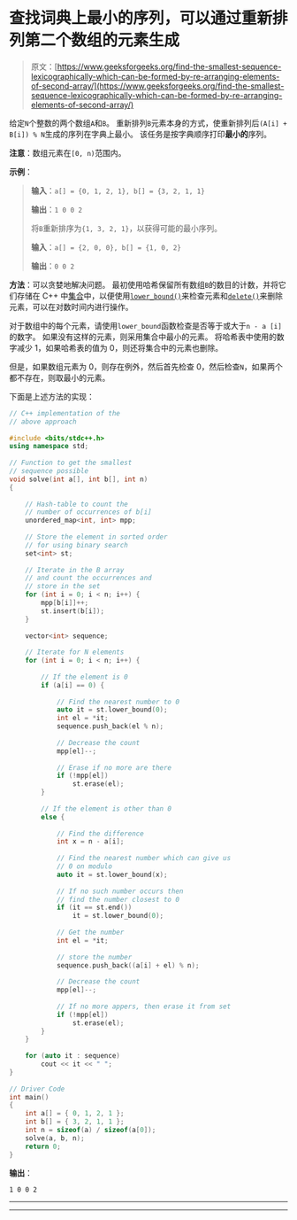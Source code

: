 # 查找词典上最小的序列，可以通过重新排列第二个数组的元素生成

> 原文：[https://www.geeksforgeeks.org/find-the-smallest-sequence-lexicographically-which-can-be-formed-by-re-arranging-elements-of-second-array/](https://www.geeksforgeeks.org/find-the-smallest-sequence-lexicographically-which-can-be-formed-by-re-arranging-elements-of-second-array/)


给定`N`个整数的两个数组`A`和`B`。 重新排列`B`元素本身的方式，使重新排列后`(A[i] + B[i]) % N`生成的序列在字典上最小。 该任务是按字典顺序打印**最小的**序列。

**注意**：数组元素在`[0, n)`范围内。

**示例**：

> **输入**：`a[] = {0, 1, 2, 1}, b[] = {3, 2, 1, 1}`
>
> **输出**：`1 0 0 2`
>
> 将`B`重新排序为`{1, 3, 2, 1}`，以获得可能的最小序列。
> 
> **输入**：`a[] = {2, 0, 0}, b[] = {1, 0, 2}`
>
> **输出**：`0 0 2`

**方法**：可以贪婪地解决问题。 最初使用哈希保留所有数组`B`的数目的计数，并将它们存储在 C++ 中[集合](https://www.geeksforgeeks.org/set-in-cpp-stl/)中，以便使用[`lower_bound()`](https://www.geeksforgeeks.org/upper_bound-and-lower_bound-for-vector-in-cpp-stl/)来检查元素和[`delete()`](https://www.geeksforgeeks.org/multiset-erase-in-c-stl/)来删除元素，可以在对数时间内进行操作。

对于数组中的每个元素，请使用`lower_bound`函数检查是否等于或大于`n - a [i]`的数字。 如果没有这样的元素，则采用集合中最小的元素。 将哈希表中使用的数字减少 1，如果哈希表的值为 0，则还将集合中的元素也删除。

但是，如果数组元素为 0，则存在例外，然后首先检查 0，然后检查`N`，如果两个都不存在，则取最小的元素。

下面是上述方法的实现：

```cpp
// C++ implementation of the 
// above approach 
  
#include <bits/stdc++.h> 
using namespace std; 
  
// Function to get the smallest 
// sequence possible 
void solve(int a[], int b[], int n) 
{ 
  
    // Hash-table to count the 
    // number of occurrences of b[i] 
    unordered_map<int, int> mpp; 
  
    // Store the element in sorted order 
    // for using binary search 
    set<int> st; 
  
    // Iterate in the B array 
    // and count the occurrences and 
    // store in the set 
    for (int i = 0; i < n; i++) { 
        mpp[b[i]]++; 
        st.insert(b[i]); 
    } 
  
    vector<int> sequence; 
  
    // Iterate for N elements 
    for (int i = 0; i < n; i++) { 
  
        // If the element is 0 
        if (a[i] == 0) { 
  
            // Find the nearest number to 0 
            auto it = st.lower_bound(0); 
            int el = *it; 
            sequence.push_back(el % n); 
  
            // Decrease the count 
            mpp[el]--; 
  
            // Erase if no more are there 
            if (!mpp[el]) 
                st.erase(el); 
        } 
  
        // If the element is other than 0 
        else { 
  
            // Find the difference 
            int x = n - a[i]; 
  
            // Find the nearest number which can give us 
            // 0 on modulo 
            auto it = st.lower_bound(x); 
  
            // If no such number occurs then 
            // find the number closest to 0 
            if (it == st.end()) 
                it = st.lower_bound(0); 
  
            // Get the number 
            int el = *it; 
  
            // store the number 
            sequence.push_back((a[i] + el) % n); 
  
            // Decrease the count 
            mpp[el]--; 
  
            // If no more appers, then erase it from set 
            if (!mpp[el]) 
                st.erase(el); 
        } 
    } 
  
    for (auto it : sequence) 
        cout << it << " "; 
} 
  
// Driver Code 
int main() 
{ 
    int a[] = { 0, 1, 2, 1 }; 
    int b[] = { 3, 2, 1, 1 }; 
    int n = sizeof(a) / sizeof(a[0]); 
    solve(a, b, n); 
    return 0; 
} 
```

**输出**：

```
1 0 0 2

```



* * *

* * *



